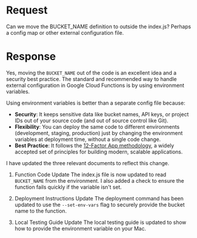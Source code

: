 # Request

Can we move the BUCKET_NAME definition to outside the index.js? Perhaps a config map or other external configuration file.

# Response

Yes, moving the `BUCKET_NAME` out of the code is an excellent idea and a security best practice. The standard and recommended way to handle external configuration in Google Cloud Functions is by using environment variables.

Using environment variables is better than a separate config file because:

* **Security**: It keeps sensitive data like bucket names, API keys, or project IDs out of your source code (and out of source control like Git).
* **Flexibility**: You can deploy the same code to different environments (development, staging, production) just by changing the environment variables at deployment time, without a single code change.
* **Best Practice**: It follows the [12-Factor App methodology](https://www.google.com/search?q=httpsd://12factor.net/config&authuser=1&sei=LltpaNzgAYKu5NoPqNi7qAo), a widely accepted set of principles for building modern, scalable applications.

I have updated the three relevant documents to reflect this change.

1. Function Code Update
The index.js file is now updated to read `BUCKET_NAME` from the environment. I also added a check to ensure the function fails quickly if the variable isn't set.

2. Deployment Instructions Update
The deployment command has been updated to use the `--set-env-vars` flag to securely provide the bucket name to the function.

3. Local Testing Guide Update
The local testing guide is updated to show how to provide the environment variable on your Mac.
